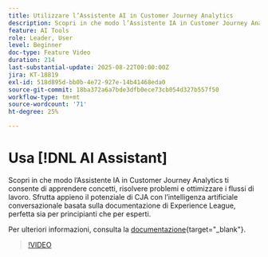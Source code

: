 ```yaml
---
title: Utilizzare l’Assistente AI in Customer Journey Analytics
description: Scopri in che modo l’Assistente IA in Customer Journey Analytics ti consente di apprendere concetti, risolvere problemi e ottimizzare i flussi di lavoro.
feature: AI Tools
role: Leader, User
level: Beginner
doc-type: Feature Video
duration: 214
last-substantial-update: 2025-08-22T00:00:00Z
jira: KT-18819
exl-id: 518d895d-bb0b-4e72-927e-14b41468eda0
source-git-commit: 18ba372a6a7bde3dfb0ece73cb054d327b557f50
workflow-type: tm+mt
source-wordcount: '71'
ht-degree: 25%

---
```


# Usa [!DNL AI Assistant]

Scopri in che modo l’Assistente IA in Customer Journey Analytics ti consente di apprendere concetti, risolvere problemi e ottimizzare i flussi di lavoro. Sfrutta appieno il potenziale di CJA con l’intelligenza artificiale conversazionale basata sulla documentazione di Experience League, perfetta sia per principianti che per esperti.

Per ulteriori informazioni, consulta la [documentazione](https://experienceleague.adobe.com/it/docs/analytics-platform/using/cja-overview/cja-b2c-overview/ai-assistant){target="_blank"}.

>[!VIDEO](https://video.tv.adobe.com/v/3471136/?learn=on)
